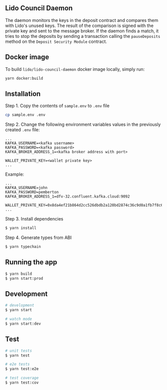 ## Lido Council Daemon

The daemon monitors the keys in the deposit contract and compares them with Lido's unused keys. The result of the comparison is signed with the private key and sent to the message broker. If the daemon finds a match, it tries to stop the deposits by sending a transaction calling the `pauseDeposits` method on the `Deposit Security Module` contract.

## Docker image

To build `lido/lido-council-daemon` docker image locally, simply run:

```bash
yarn docker:build
```

## Installation

Step 1. Copy the contents of `sample.env` to `.env` file

```bash
cp sample.env .env
```

Step 2. Change the following environment variables values in the previously created `.env` file:

```
...
KAFKA_USERNAME=<kafka username>
KAFKA_PASSWORD=<kafka password>
KAFKA_BROKER_ADDRESS_1=<kafka broker address with port>

WALLET_PRIVATE_KEY=<wallet private key>
...
```

Example:

```
...
KAFKA_USERNAME=john
KAFKA_PASSWORD=pemberton
KAFKA_BROKER_ADDRESS_1=dfv-32.confluent.kafka.cloud:9092

WALLET_PRIVATE_KEY=0x8da4ef21b864d2cc526dbdb2a120bd2874c36c9d0a1fb7f8c63d7f7a8b41de8f
...
```

Step 3. Install dependencies

```bash
$ yarn install
```

Step 4. Generate types from ABI

```bash
$ yarn typechain
```

## Running the app

```bash
$ yarn build
$ yarn start:prod
```

## Development

```bash
# development
$ yarn start

# watch mode
$ yarn start:dev
```

## Test

```bash
# unit tests
$ yarn test

# e2e tests
$ yarn test:e2e

# test coverage
$ yarn test:cov
```
